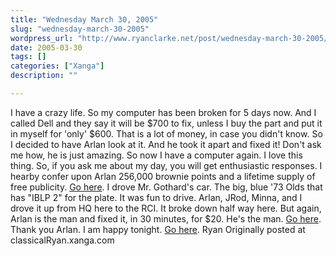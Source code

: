 ```yaml
---
title: "Wednesday March 30, 2005"
slug: "wednesday-march-30-2005"
wordpress_url: "http://www.ryanclarke.net/post/wednesday-march-30-2005/"
date: 2005-03-30
tags: []
categories: ["Xanga"]
description: ""

---
```


I have a crazy life.
 So my computer has been broken for 5 days now. And I called Dell and they say it will be \$700 to fix, unless I buy the part and put it in myself for 'only' \$600. That is a lot of money, in case you didn't know. So I decided to have Arlan look at it. And he took it apart and fixed it! Don't ask me how, he is just amazing. So now I have a computer again. I love this thing. So, if you ask me about my day, you will get enthusiastic responses. I hearby confer upon Arlan 256,000 brownie points and a lifetime supply of free publicity. [Go here](http://www.xanga.com/home.aspx?user=secretparticleguy).
 I drove Mr. Gothard's car. The big, blue '73 Olds that has "IBLP 2" for the plate. It was fun to drive. Arlan, JRod, Minna, and I drove it up from HQ here to the RCI. It broke down half way here. But again, Arlan is the man and fixed it, in 30 minutes, for \$20. He's the man. [Go here](../../home.aspx?user=secretparticleguy).
 Thank you Arlan.
 I am happy tonight.
 [Go here](../../home.aspx?user=secretparticleguy).
 Ryan
Originally posted at classicalRyan.xanga.com
